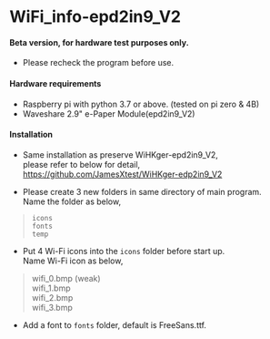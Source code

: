 # WiFi_info-epd2in9_V2

#### Beta version, for hardware test purposes only.
+ Please recheck the program before use.

#### Hardware requirements 
+ Raspberry pi with python 3.7 or above. (tested on pi zero & 4B)
+ Waveshare 2.9" e-Paper Module(epd2in9_V2)

#### Installation

+ Same installation as preserve WiHKger-epd2in9_V2,   
please refer to below for detail,  
https://github.com/JamesXtest/WiHKger-edp2in9_V2

+ Please create 3 new folders in same directory of main program.  
Name the folder as below,  
> `icons`  
> `fonts`  
> `temp`  

+ Put 4 Wi-Fi icons into the `icons` folder before start up.  
Name Wi-Fi icon as below,  

> wifi_0.bmp (weak)  
> wifi_1.bmp  
> wifi_2.bmp  
> wifi_3.bmp

+ Add a font to `fonts` folder, default is FreeSans.ttf. 
